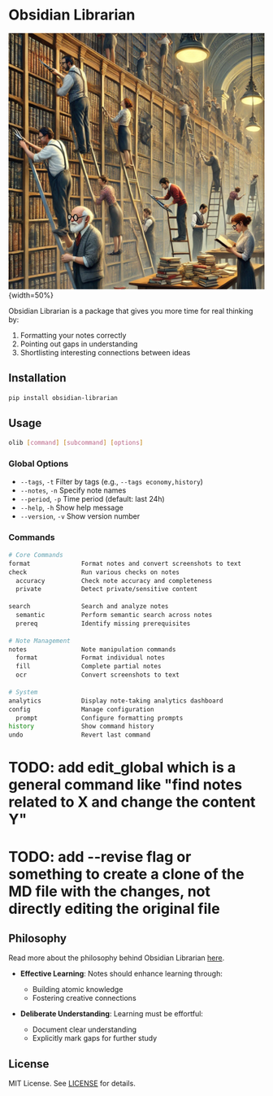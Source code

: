 # Obsidian Librarian

![Obsidian Librarian](readme_assets/librarians.webp){width=50%}

Obsidian Librarian is a package that gives you more time for real thinking by:

1. Formatting your notes correctly
2. Pointing out gaps in understanding
3. Shortlisting interesting connections between ideas

## Installation

```bash
pip install obsidian-librarian
```

## Usage

```bash
olib [command] [subcommand] [options]
```

### Global Options

- `--tags`, `-t`     Filter by tags (e.g., `--tags economy,history`)
- `--notes`, `-n`    Specify note names
- `--period`, `-p`   Time period (default: last 24h)
- `--help`, `-h`     Show help message
- `--version`, `-v`  Show version number

### Commands

```bash
# Core Commands
format              Format notes and convert screenshots to text
check               Run various checks on notes
  accuracy          Check note accuracy and completeness
  private           Detect private/sensitive content

search              Search and analyze notes
  semantic          Perform semantic search across notes
  prereq            Identify missing prerequisites

# Note Management
notes               Note manipulation commands
  format            Format individual notes
  fill              Complete partial notes
  ocr               Convert screenshots to text

# System
analytics           Display note-taking analytics dashboard
config              Manage configuration
  prompt            Configure formatting prompts
history             Show command history
undo                Revert last command
```

# TODO: add edit_global which is a general command like "find notes related to X and change the content Y"

# TODO: add --revise flag or something to create a clone of the MD file with the changes, not directly editing the original file

## Philosophy

Read more about the philosophy behind Obsidian Librarian [here](https://google.com).

- **Effective Learning**: Notes should enhance learning through:
  - Building atomic knowledge
  - Fostering creative connections

- **Deliberate Understanding**: Learning must be effortful:
  - Document clear understanding
  - Explicitly mark gaps for further study

## License

MIT License. See [LICENSE](LICENSE) for details.
